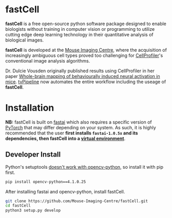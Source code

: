 # fastCell
**fastCell** is a free open-source python software package designed to enable biologists without training in computer vision or programming to utilize cutting edge deep learning technology in their quantitative analysis of biological images.

**fastCell** is developed at the [Mouse Imaging Centre](https://github.com/Mouse-Imaging-Centre), where the acquisition of increasingly ambiguous cell types proved too challenging for [CellProfiler](https://cellprofiler.org)'s conventional image analysis algorithms.

Dr. Dulcie Vousden originally published results using CellProfiler in her paper [Whole-brain mapping of behaviourally induced neural activation in mice](https://www.ncbi.nlm.nih.gov/pubmed/24760545). [tvPipeline]() now automates the entire workflow including the useage of **fastCell**.

# Installation
**NB:** fastCell is built on [fastai](https://github.com/fastai/fastai) which also requires a specific version of [PyTorch](https://github.com/pytorch/pytorch) that may differ depending on your system. As such, it is highly recommended that the user **first installs `fastai-1.0.5x` and its dependencies, then fastCell into a [virtual environment](https://docs.python.org/3.7/tutorial/venv.html)**.

## Developer Install
Python's setuptools [doesn't work with opencv-python](https://github.com/skvark/opencv-python/issues/47#issuecomment-332830074), so install it with pip first. 
```bash
pip install opencv-python==4.1.0.25
```

After installing fastai and opencv-python, install fastCell.
```bash
git clone https://github.com/Mouse-Imaging-Centre/fastCell.git
cd fastCell
python3 setup.py develop
```